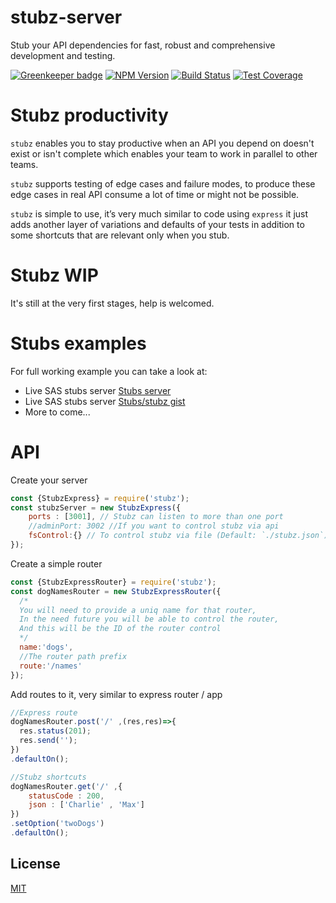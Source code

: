 # stubz-server
 Stub your API dependencies for fast, robust and comprehensive development and testing.

[![Greenkeeper badge](https://badges.greenkeeper.io/hisco/stubz.svg)](https://greenkeeper.io/)
[![NPM Version][npm-image]][npm-url]
[![Build Status][travis-image]][travis-url]
[![Test Coverage][coveralls-image]][coveralls-url]
 
# Stubz productivity
`stubz` enables you to stay productive when an API you depend on doesn't exist or isn't complete which enables your team to work in parallel to other teams.

`stubz` supports testing of edge cases and failure modes, to produce these edge cases in real API consume a lot of time or might not be possible.

`stubz` is simple to use, it’s very much similar to code using `express` it just adds another layer of variations and defaults of your tests in addition to some shortcuts that are relevant only when you stub.

# Stubz WIP
It's still at the very first stages, help is welcomed.

# Stubs examples
For full working example you can take a look at:
- Live SAS stubs server [Stubs server](https://glitch.com/edit/#!/stubs-server)
- Live SAS stubs server [Stubs/stubz gist](https://gist.github.com/hisco/6046a9b907d4f17a26782ab7932449c2)
- More to come...

# API
Create your server
```js
const {StubzExpress} = require('stubz');
const stubzServer = new StubzExpress({
    ports : [3001], // Stubz can listen to more than one port
    //adminPort: 3002 //If you want to control stubz via api
    fsControl:{} // To control stubz via file (Default: `./stubz.json`)
});
```

Create a simple router
```js
const {StubzExpressRouter} = require('stubz');
const dogNamesRouter = new StubzExpressRouter({
  /*
  You will need to provide a uniq name for that router,
  In the need future you will be able to control the router,
  And this will be the ID of the router control
  */
  name:'dogs',
  //The router path prefix
  route:'/names'
});
```

Add routes to it, very similar to express router / app
```js
//Express route
dogNamesRouter.post('/' ,(res,res)=>{
  res.status(201);
  res.send('');
})
.defaultOn();

//Stubz shortcuts
dogNamesRouter.get('/' ,{
    statusCode : 200,
    json : ['Charlie' , 'Max']
})
.setOption('twoDogs')
.defaultOn();
```

## License

  [MIT](LICENSE)

[npm-image]: https://img.shields.io/npm/v/stubz.svg
[npm-url]: https://npmjs.org/package/fstubz
[travis-image]: https://img.shields.io/travis/hisco/stubz/master.svg?style=flat-square
[travis-url]: https://travis-ci.org/hisco/stubz
[coveralls-image]: https://coveralls.io/repos/github/hisco/stubz/badge.svg?branch=master
[coveralls-url]: https://coveralls.io/github/hisco/stubz?branch=master
